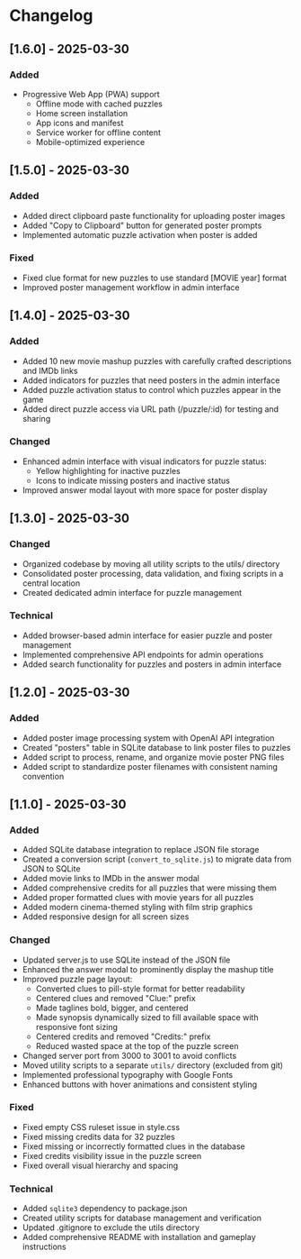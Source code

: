 # Changelog

## [1.6.0] - 2025-03-30

### Added
- Progressive Web App (PWA) support
  - Offline mode with cached puzzles
  - Home screen installation
  - App icons and manifest
  - Service worker for offline content
  - Mobile-optimized experience

## [1.5.0] - 2025-03-30

### Added
- Added direct clipboard paste functionality for uploading poster images
- Added "Copy to Clipboard" button for generated poster prompts
- Implemented automatic puzzle activation when poster is added

### Fixed
- Fixed clue format for new puzzles to use standard [MOVIE year] format
- Improved poster management workflow in admin interface

## [1.4.0] - 2025-03-30

### Added
- Added 10 new movie mashup puzzles with carefully crafted descriptions and IMDb links
- Added indicators for puzzles that need posters in the admin interface
- Added puzzle activation status to control which puzzles appear in the game
- Added direct puzzle access via URL path (/puzzle/:id) for testing and sharing

### Changed
- Enhanced admin interface with visual indicators for puzzle status:
  - Yellow highlighting for inactive puzzles
  - Icons to indicate missing posters and inactive status
- Improved answer modal layout with more space for poster display

## [1.3.0] - 2025-03-30

### Changed
- Organized codebase by moving all utility scripts to the utils/ directory
- Consolidated poster processing, data validation, and fixing scripts in a central location
- Created dedicated admin interface for puzzle management

### Technical
- Added browser-based admin interface for easier puzzle and poster management
- Implemented comprehensive API endpoints for admin operations
- Added search functionality for puzzles and posters in admin interface

## [1.2.0] - 2025-03-30

### Added
- Added poster image processing system with OpenAI API integration
- Created "posters" table in SQLite database to link poster files to puzzles
- Added script to process, rename, and organize movie poster PNG files
- Added script to standardize poster filenames with consistent naming convention

## [1.1.0] - 2025-03-30

### Added
- Added SQLite database integration to replace JSON file storage
- Created a conversion script (`convert_to_sqlite.js`) to migrate data from JSON to SQLite
- Added movie links to IMDb in the answer modal
- Added comprehensive credits for all puzzles that were missing them
- Added proper formatted clues with movie years for all puzzles
- Added modern cinema-themed styling with film strip graphics
- Added responsive design for all screen sizes

### Changed
- Updated server.js to use SQLite instead of the JSON file
- Enhanced the answer modal to prominently display the mashup title
- Improved puzzle page layout:
  - Converted clues to pill-style format for better readability
  - Centered clues and removed "Clue:" prefix
  - Made taglines bold, bigger, and centered
  - Made synopsis dynamically sized to fill available space with responsive font sizing
  - Centered credits and removed "Credits:" prefix
  - Reduced wasted space at the top of the puzzle screen
- Changed server port from 3000 to 3001 to avoid conflicts
- Moved utility scripts to a separate `utils/` directory (excluded from git)
- Implemented professional typography with Google Fonts
- Enhanced buttons with hover animations and consistent styling

### Fixed
- Fixed empty CSS ruleset issue in style.css
- Fixed missing credits data for 32 puzzles
- Fixed missing or incorrectly formatted clues in the database
- Fixed credits visibility issue in the puzzle screen
- Fixed overall visual hierarchy and spacing

### Technical
- Added `sqlite3` dependency to package.json
- Created utility scripts for database management and verification
- Updated .gitignore to exclude the utils directory
- Added comprehensive README with installation and gameplay instructions
